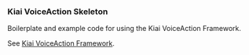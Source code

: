 ### Kiai VoiceAction Skeleton
Boilerplate and example code for using the Kiai VoiceAction Framework.

See [Kiai VoiceAction Framework](https://github.com/mediamonks/kiai).
